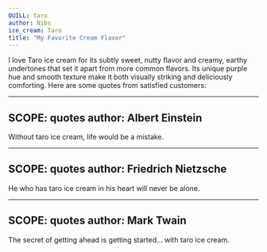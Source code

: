 ```yaml
---
QUILL: taro
author: Nibs
ice_cream: Taro
title: "My Favorite Cream Flavor"
---
```


I love Taro ice cream for its subtly sweet, nutty flavor and creamy, earthy undertones that set it apart from more common flavors. Its unique purple hue and smooth texture make it both visually striking and deliciously comforting. Here are some quotes from satisfied customers:


---
SCOPE: quotes
author: Albert Einstein
---

Without taro ice cream, life would be a mistake.

---
SCOPE: quotes
author: Friedrich Nietzsche
---

He who has taro ice cream in his heart will never be alone.

---
SCOPE: quotes
author: Mark Twain
---

The secret of getting ahead is getting started... with taro ice cream.